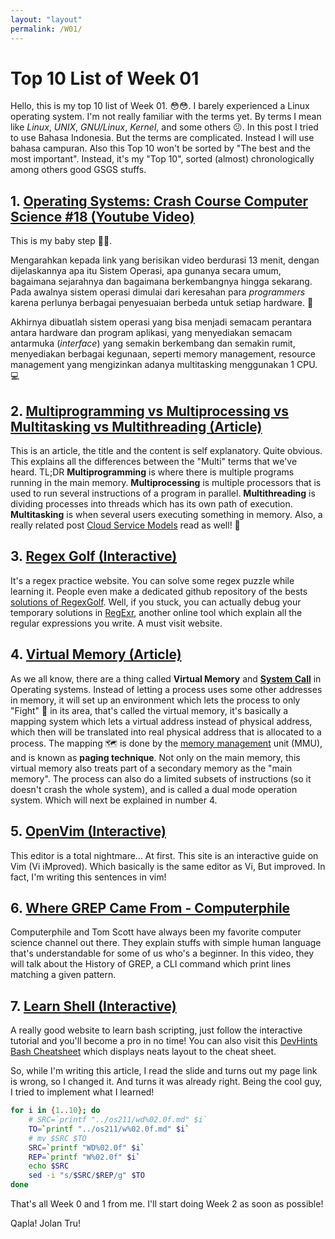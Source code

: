```yaml
---
layout: "layout"
permalink: /W01/
---
```


# Top 10 List of Week 01

Hello, this is my top 10 list of Week 01. 😳😳. I barely experienced a Linux operating system. I'm not really familiar with the terms yet. By terms I mean like *Linux*, *UNIX*, *GNU/Linux*, *Kernel*, and some others 😕. In this post I tried to use Bahasa Indonesia. But the terms are complicated. Instead I will use bahasa campuran. Also this Top 10 won't be sorted by "The best and the most important". Instead, it's my "Top 10", sorted (almost) chronologically among others good GSGS stuffs.

## 1. [Operating Systems: Crash Course Computer Science #18 (Youtube Video)](https://www.youtube.com/watch?v=26QPDBe-NB8)

This is my baby step 👣👣.

Mengarahkan kepada link yang berisikan video berdurasi 13 menit, dengan dijelaskannya apa itu Sistem Operasi, apa gunanya secara umum, bagaimana sejarahnya dan bagaimana berkembangnya hingga sekarang. Pada awalnya sistem operasi dimulai dari keresahan para *programmers* karena perlunya berbagai penyesuaian berbeda untuk setiap hardware. 🌠

Akhirnya dibuatlah sistem operasi yang bisa menjadi semacam perantara antara hardware dan program aplikasi, yang menyediakan semacam antarmuka (*interface*) yang semakin berkembang dan semakin rumit, menyediakan berbagai kegunaan, seperti memory management, resource management yang mengizinkan adanya multitasking menggunakan 1 CPU. 💻

## 2. [Multiprogramming vs Multiprocessing vs Multitasking vs Multithreading (Article)](https://www.javatpoint.com/multiprogramming-vs-multiprocessing-vs-multitasking-vs-multithreading)

This is an article, the title and the content is self explanatory. Quite obvious. This explains all the differences between the "Multi" terms that we've heard. TL;DR **Multiprogramming** is where there is multiple programs running in the main memory. **Multiprocessing** is multiple processors that is used to run several instructions of a program in parallel. **Multithreading** is dividing processes into threads which has its own path of execution. **Multitasking** is when several users executing something in memory. Also, a really related post  [Cloud Service Models](https://www.javatpoint.com/cloud-service-models) read as well! 💙️

## 3. [Regex Golf (Interactive)](https://alf.nu/RegexGolf)

It's a regex practice website. You can solve some regex puzzle while learning it. People even make a dedicated github repository of the bests [solutions of RegexGolf](https://gist.github.com/Davidebyzero/9221685). Well, if you stuck, you can actually debug your temporary solutions in [RegExr](https://regexr.com/), another online tool which explain all the regular expressions you write. A must visit website.

## 4. [Virtual Memory (Article)](https://www.tutorialspoint.com/operating_system/os_virtual_memory.htm)

As we all know, there are a thing called **Virtual Memory** and **[System Call](https://www.guru99.com/system-call-operating-system.html)** in Operating systems. Instead of letting a process uses some other addresses in memory, it will set up an environment which lets the process to only "Fight" 🥊 in its area, that's called the virtual memory, it's basically a mapping system which lets a virtual address instead of physical address, which then will be translated into real physical address that is allocated to a process. The mapping 🗺 is done by the [memory management](https://www.u-aizu.ac.jp/~yliu/teaching/os/lec12.html) unit (MMU), and is known as **paging technique**. Not only on the main memory, this virtual memory also treats part of a secondary memory as the "main memory". The process can also do a limited subsets of instructions (so it doesn't crash the whole system), and is called a dual mode operation system. Which will next be explained in number 4. 

## 5. [OpenVim (Interactive)](https://www.openvim.com/)

This editor is a total nightmare... At first. This site is an interactive guide on Vim (Vi iMproved). Which basically is the same editor as Vi, But improved. In fact, I'm writing this sentences in vim!

## 6. [Where GREP Came From - Computerphile](https://www.youtube.com/watch?v=NTfOnGZUZDk)

Computerphile and Tom Scott have always been my favorite computer science channel out there. They explain stuffs with simple human language that's understandable for some of us who's a beginner. In this video, they will talk about the History of GREP, a CLI command which print lines matching a given pattern. 

## 7. [Learn Shell (Interactive)](https://www.learnshell.org/)

A really good website to learn bash scripting, just follow the interactive tutorial and you'll become a pro in no time! You can also visit this [DevHints Bash Cheatsheet](https://devhints.io/bash) which displays neats layout to the cheat sheet.

So, while I'm writing this article, I read the slide and turns out my page link is wrong, so I changed it. And turns it was already right. Being the cool guy, I tried to implement what I learned!

```bash
for i in {1..10}; do
    # SRC=`printf "../os211/wd%02.0f.md" $i`
    TO=`printf "../os211/w%02.0f.md" $i`
    # mv $SRC $TO
    SRC=`printf "WD%02.0f" $i`
    REP=`printf "W%02.0f" $i`
    echo $SRC
    sed -i "s/$SRC/$REP/g" $TO
done
```

That's all Week 0 and 1 from me. I'll start doing Week 2 as soon as possible!

Qapla! Jolan Tru!
